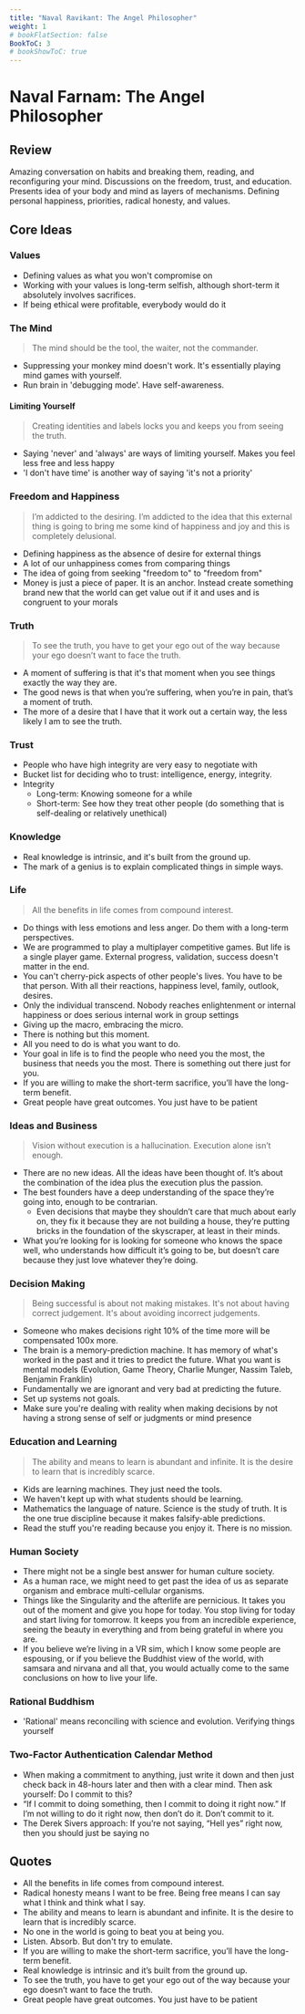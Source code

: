 ```yaml
---
title: "Naval Ravikant: The Angel Philosopher"
weight: 1
# bookFlatSection: false
BookToC: 3
# bookShowToC: true
---
```


# Naval Farnam: The Angel Philosopher

## Review

Amazing conversation on habits and breaking them, reading, and reconfiguring your mind. Discussions on the freedom, trust, and education. Presents idea of your body and mind as layers of mechanisms. Defining personal happiness, priorities, radical honesty, and values.
## Core Ideas

### Values

- Defining values as what you won't compromise on
- Working with your values is long-term selfish, although short-term
it absolutely involves sacrifices.
- If being ethical were profitable, everybody would do it

### The Mind

> The mind should be the tool, the waiter, not the commander.

- Suppressing your monkey mind doesn't work. It's essentially playing mind games with yourself.
- Run brain in 'debugging mode'. Have self-awareness.

#### Limiting Yourself

> Creating identities and labels locks you and keeps you from seeing the truth.

- Saying 'never' and 'always' are ways of limiting yourself. Makes you feel less free and less happy
- 'I don't have time' is another way of saying 'it's not a priority'

### Freedom and Happiness
>I’m addicted to the desiring. I’m addicted to the idea that this external thing is going to bring me some kind of happiness and joy and this is completely delusional.

- Defining happiness as the absence of desire for external things
- A lot of our unhappiness comes from comparing things
- The idea of going from seeking "freedom to" to "freedom from"
- Money is just a piece of paper. It is an anchor. Instead create something brand new that the world can get value out if it and uses and is congruent to your morals

### Truth
> To see the truth, you have to get your ego out of the way because your ego doesn’t want to face the truth.

- A moment of suffering is that it's that moment when you see things exactly the way they are.
- The good news is that when you’re suffering, when you’re in pain, that’s a
moment of truth.
- The more of a desire that I have that it work out a certain way, the less likely I
am to see the truth.

### Trust

- People who have high integrity are very easy to negotiate with
- Bucket list for deciding who to trust: intelligence, energy, integrity.
- Integrity
  - Long-term: Knowing someone for a while
  - Short-term: See how they treat other people (do something that is self-dealing or relatively unethical)

### Knowledge

- Real knowledge is intrinsic, and it's built from the ground up.
- The mark of a genius is to explain complicated things in
simple ways.

### Life

> All the benefits in life comes from compound interest.

- Do things with less emotions and less anger. Do them with a long-term perspectives.
- We are programmed to play a multiplayer competitive games. But life is a single player game. External progress, validation, success doesn't matter in the end.
- You can't cherry-pick aspects of other people's lives. You have to be that person. With all their reactions, happiness level, family, outlook, desires.
- Only the individual transcend. Nobody reaches enlightenment or internal happiness
or does serious internal work in group settings
- Giving up the macro, embracing the micro.
- There is nothing but this moment.
- All you need to do is what you want to do.
- Your goal in life is to find the people who need you the most, the business that needs you the most. There is something out there just for you.
- If you are willing to make the short-term sacrifice, you’ll have the long-term benefit.
- Great people have great outcomes. You just have to be patient

### Ideas and Business

> Vision without execution is a hallucination. Execution alone isn’t enough.

- There are no new ideas. All the ideas have been thought of.
It’s about the combination of the idea plus the execution plus the passion.
- The best founders have a deep understanding of the space they’re going into, enough to be contrarian.
  - Even decisions that maybe they shouldn’t care that much about early on,
they fix it because they are not building a house, they’re putting bricks in the
foundation of the skyscraper, at least in their minds.
- What you’re looking for is looking for someone who knows the space well,
who understands how difficult it’s going to be, but doesn’t care because they
just love whatever they’re doing.

### Decision Making

> Being successful is about not making mistakes. It's not about having correct judgement. It's about avoiding incorrect judgements.

- Someone who makes decisions right 10% of the time more will be compensated 100x more.
- The brain is a memory-prediction machine. It has memory of what's worked in the past and it tries to predict the future. What you want is mental models (Evolution, Game Theory, Charlie Munger, Nassim Taleb, Benjamin Franklin)
- Fundamentally we are ignorant and very bad at predicting the future.
- Set up systems not goals.
- Make sure you're dealing with reality when making decisions by not having a strong sense of self or judgments or mind presence

### Education and Learning

> The ability and means to learn is abundant and infinite. It is the desire to learn that is incredibly scarce.

- Kids are learning machines. They just need the tools.
- We haven't kept up with what students should be learning.
- Mathematics the language of nature. Science is the study of truth. It is the one true discipline because it makes falsify-able predictions.
- Read the stuff you're reading because you enjoy it. There is no mission.

### Human Society

- There might not be a single best answer for human culture society.
- As a human race, we might need to get past the idea of us as separate organism and embrace multi-cellular organisms.
- Things like the Singularity and the afterlife are pernicious. It takes you out of the moment and give you hope for today. You stop living for today and start living for tomorrow. It keeps you from an incredible experience, seeing the beauty in everything and from being grateful in where you are.
- If you believe we’re living in a VR sim, which I know some people are espousing, or if you believe the Buddhist view of the world, with samsara and nirvana and all that, you would actually come to the same conclusions on how to live your life.

### Rational Buddhism

- 'Rational' means reconciling with science and evolution. Verifying things yourself

### Two-Factor Authentication Calendar Method

- When making a commitment to anything, just write it down and then just check back in 48-hours later and then with a clear mind. Then ask yourself: Do I commit to this?
- “If I commit to doing something, then I commit to doing it right now.” If I’m not willing to
do it right now, then don’t do it. Don’t commit to it.
- The Derek Sivers approach: If you’re not saying, “Hell yes” right now,
then you should just be saying no

## Quotes

- All the benefits in life comes from compound interest.
- Radical honesty means I want to be free. Being free means I can say what I think and think what I say.
- The ability and means to learn is abundant and infinite. It is the desire to learn that is incredibly scarce.
- No one in the world is going to beat you at being you. 
- Listen. Absorb. But don't try to emulate.
- If you are willing to make the short-term sacrifice, you’ll have the long-term benefit.
- Real knowledge is intrinsic and it’s built from the ground up.
- To see the truth, you have to get your ego out of the way because your ego doesn’t want to face the truth.
- Great people have great outcomes. You just have to be patient